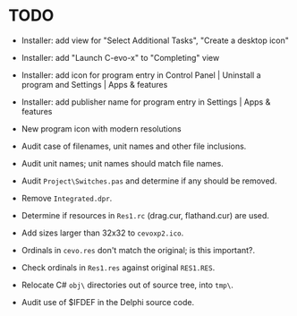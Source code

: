 # TODO

 - Installer: add view for "Select Additional Tasks", "Create a desktop icon"

 - Installer: add "Launch C-evo-x" to "Completing" view

 - Installer: add icon for program entry in Control Panel | Uninstall a program
   and Settings | Apps & features

 - Installer: add publisher name for program entry in Settings | Apps &
   features

 - New program icon with modern resolutions
 
 - Audit case of filenames, unit names and other file inclusions.

 - Audit unit names; unit names should match file names.

 - Audit `Project\Switches.pas` and determine if any should be removed.

 - Remove `Integrated.dpr`.

 - Determine if resources in `Res1.rc` (drag.cur, flathand.cur) are used.

 - Add sizes larger than 32x32 to `cevoxp2.ico`.

 - Ordinals in `cevo.res` don't match the original; is this important?.

 - Check ordinals in `Res1.res` against original `RES1.RES`.

 - Relocate C# `obj\` directories out of source tree, into `tmp\`.

 - Audit use of $IFDEF in the Delphi source code.

